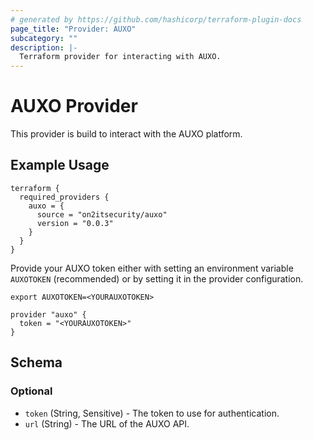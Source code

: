 ```yaml
---
# generated by https://github.com/hashicorp/terraform-plugin-docs
page_title: "Provider: AUXO"
subcategory: ""
description: |-
  Terraform provider for interacting with AUXO.
---
```


# AUXO Provider

This provider is build to interact with the AUXO platform.

## Example Usage

```hcl
terraform {
  required_providers {
    auxo = {
      source = "on2itsecurity/auxo"
      version = "0.0.3"
    }
  }
}
```

Provide your AUXO token either with setting an environment variable `AUXOTOKEN` (recommended) or by setting it in the provider configuration.

```shell
export AUXOTOKEN=<YOURAUXOTOKEN>
```

```hcl
provider "auxo" {
  token = "<YOURAUXOTOKEN>"
}
```

<!-- schema generated by tfplugindocs -->
## Schema

### Optional

- `token` (String, Sensitive) - The token to use for authentication.
- `url` (String) - The URL of the AUXO API.
